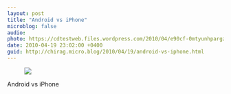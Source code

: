 ```yaml
---
layout: post
title: "Android vs iPhone"
microblog: false
audio: 
photo: https://cdtestweb.files.wordpress.com/2010/04/e90cf-0mtyunhpargzl-rtb.jpg
date: 2010-04-19 23:02:00 +0400
guid: http://chirag.micro.blog/2010/04/19/android-vs-iphone.html
---
```

<figure><img src="https://cdtestweb.files.wordpress.com/2010/04/e90cf-0mtyunhpargzl-rtb.jpg"></figure><p>Android vs iPhone</p>
